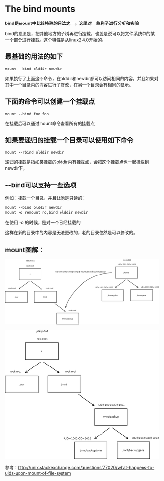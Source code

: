 # The bind mounts

**bind是mount中比较特殊的用法之一，这里对一些例子进行分析和实验**

bind的意思是，把其他地方的子树再进行挂载，也就是说可以把文件系统中的某一个部分进行挂载。这个特性是从linux2.4.0开始的。

## 最基础的用法的如下

    mount --bind olddir newdir

如果执行了上面这个命令，在olddir和newdir都可以访问相同的内容，并且如果对其中一个目录内的内容进行了修改，在另一个目录会有相同的显示。

## 下面的命令可以创建一个挂载点

    mount --bind foo foo

在挂载后可以通过mount命令查看所有的挂载点
## 如果要递归的挂载一个目录可以使用如下命令

    mount --rbind olddir newdir

递归的挂载是指如果挂载的olddir内有挂载点，会把这个挂载点也一起挂载到newdir下。

## --bind可以支持一些选项

例如：挂载一个目录。并且让他是只读的：

    mount --bind olddir newdir
    mount -o remount,ro,bind olddir newdir

在使用 -o 的时候，是对一个已经挂载的

这样在新的目录中的内容是无法更改的，老的目录依然是可以修改的。

## mount图解：

![](pic/D8peg.png)

![](pic/Lhcml.png)

参考：http://unix.stackexchange.com/questions/77020/what-happens-to-uids-upon-mount-of-file-system
